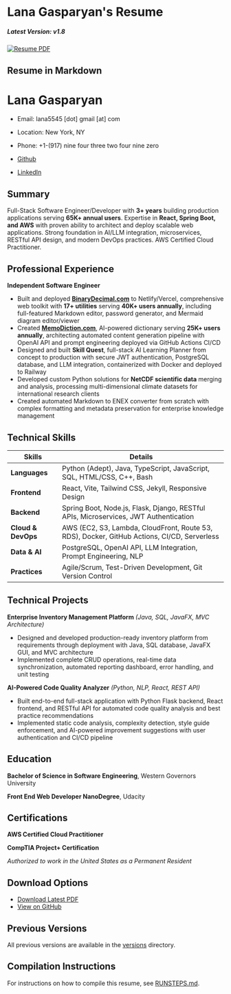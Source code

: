 # Lana Gasparyan's Resume

##### Latest Version: v1.8 
[![Resume PDF](https://img.shields.io/badge/Resume-PDF-blue.svg)](lana_gasparyan_resume_latest.pdf)

## Resume in Markdown

# Lana Gasparyan

- Email: lana5545 [dot] gmail [at] com
- Location: New York, NY
- Phone: +1-(917) nine four three two four nine zero

- [Github](https://github.com/lanagasparyan)
- [LinkedIn](https://www.linkedin.com/in/lanagasparyan)

## Summary

Full-Stack Software Engineer/Developer with **3+ years** building production applications serving **65K+ annual users**. Expertise in **React, Spring Boot, and AWS** with proven ability to architect and deploy scalable web applications. Strong foundation in AI/LLM integration, microservices, RESTful API design, and modern DevOps practices. AWS Certified Cloud Practitioner.

## Professional Experience

**Independent Software Engineer**

- Built and deployed [**BinaryDecimal.com**](https://binarydecimal.com) to Netlify/Vercel, comprehensive web toolkit with **17+ utilities** serving **40K+ users annually**, including full-featured Markdown editor, password generator, and Mermaid diagram editor/viewer
- Created [**MemoDiction.com**](https://memodiction.com), AI-powered dictionary serving **25K+ users annually**, architecting automated content generation pipeline with OpenAI API and prompt engineering deployed via GitHub Actions CI/CD
- Designed and built **Skill Quest**, full-stack AI Learning Planner from concept to production with secure JWT authentication, PostgreSQL database, and LLM integration, containerized with Docker and deployed to Railway
- Developed custom Python solutions for **NetCDF scientific data** merging and analysis, processing multi-dimensional climate datasets for international research clients
- Created automated Markdown to ENEX converter from scratch with complex formatting and metadata preservation for enterprise knowledge management

## Technical Skills

| **Skills**        | **Details**                                                                                                            |
|-------------------|------------------------------------------------------------------------------------------------------------------------|
| **Languages**     | Python (Adept), Java, TypeScript, JavaScript, SQL, HTML/CSS, C++, Bash                                                 |
| **Frontend**      | React, Vite, Tailwind CSS, Jekyll, Responsive Design                                                                   |
| **Backend**       | Spring Boot, Node.js, Flask, Django, RESTful APIs, Microservices, JWT Authentication                                    |
| **Cloud & DevOps**| AWS (EC2, S3, Lambda, CloudFront, Route 53, RDS), Docker, GitHub Actions, CI/CD, Serverless                             |
| **Data & AI**     | PostgreSQL, OpenAI API, LLM Integration, Prompt Engineering, NLP                                                       |
| **Practices**     | Agile/Scrum, Test-Driven Development, Git Version Control                                                              |

## Technical Projects

**Enterprise Inventory Management Platform** *(Java, SQL, JavaFX, MVC Architecture)*

- Designed and developed production-ready inventory platform from requirements through deployment with Java, SQL database, JavaFX GUI, and MVC architecture
- Implemented complete CRUD operations, real-time data synchronization, automated reporting dashboard, error handling, and unit testing

**AI-Powered Code Quality Analyzer** *(Python, NLP, React, REST API)*

- Built end-to-end full-stack application with Python Flask backend, React frontend, and RESTful API for automated code quality analysis and best practice recommendations
- Implemented static code analysis, complexity detection, style guide enforcement, and AI-powered improvement suggestions with user authentication and CI/CD pipeline

## Education

**Bachelor of Science in Software Engineering**, Western Governors University

**Front End Web Developer NanoDegree**, Udacity

## Certifications

**AWS Certified Cloud Practitioner**

**CompTIA Project+ Certification**

*Authorized to work in the United States as a Permanent Resident*

## Download Options

- [Download Latest PDF](lana_gasparyan_resume_latest.pdf)
- [View on GitHub](https://github.com/lanagasparyan/resume/blob/main/lana_gasparyan_resume_latest.pdf)

## Previous Versions

All previous versions are available in the [versions](versions/) directory.

## Compilation Instructions

For instructions on how to compile this resume, see [RUNSTEPS.md](RUNSTEPS.md).
